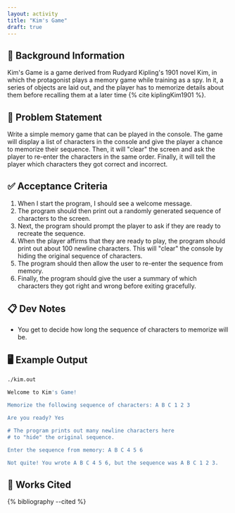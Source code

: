 ```yaml
---
layout: activity
title: "Kim's Game"
draft: true
---
```


## 🔖 Background Information

Kim's Game is a game derived from Rudyard Kipling's 1901 novel Kim, in which the protagonist plays a memory game while training as a spy. In it, a series of objects are laid out, and the player has to memorize details about them before recalling them at a later time {% cite kiplingKim1901 %}.

## 🎯 Problem Statement

Write a simple memory game that can be played in the console. The game will display a list of characters in the console and give the player a chance to memorize their sequence. Then, it will "clear" the screen and ask the player to re-enter the characters in the same order. Finally, it will tell the player which characters they got correct and incorrect.

## ✅ Acceptance Criteria

1. When I start the program, I should see a welcome message.
2. The program should then print out a randomly generated sequence of characters to the screen.
3. Next, the program should prompt the player to ask if they are ready to recreate the sequence.
4. When the player affirms that they are ready to play, the program should print out about 100 newline characters. This will "clear" the console by hiding the original sequence of characters.
5. The program should then allow the user to re-enter the sequence from memory.
6. Finally, the program should give the user a summary of which characters they got right and wrong before exiting gracefully.

## 📋 Dev Notes

* You get to decide how long the sequence of characters to memorize will be.

## 🖥️ Example Output

```bash
./kim.out

Welcome to Kim's Game!

Memorize the following sequence of characters: A B C 1 2 3

Are you ready? Yes

# The program prints out many newline characters here
# to "hide" the original sequence.

Enter the sequence from memory: A B C 4 5 6

Not quite! You wrote A B C 4 5 6, but the sequence was A B C 1 2 3.
```

## 📘 Works Cited

{% bibliography --cited %}
